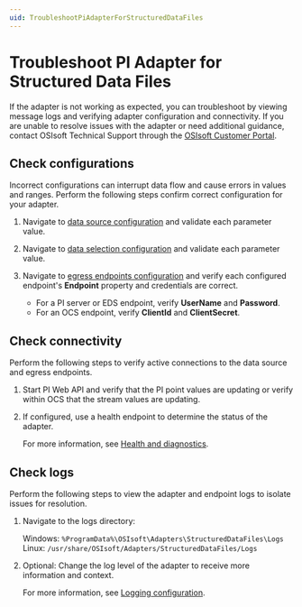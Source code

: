 ```yaml
---
uid: TroubleshootPiAdapterForStructuredDataFiles
---
```


# Troubleshoot PI Adapter for Structured Data Files

If the adapter is not working as expected, you can troubleshoot by viewing message logs and verifying adapter configuration and connectivity. If you are unable to resolve issues with the adapter or need additional guidance, contact OSIsoft Technical Support through the [OSIsoft Customer Portal](https://my.osisoft.com/).

## Check configurations

Incorrect configurations can interrupt data flow and cause errors in values and ranges. Perform the following steps confirm correct configuration for your adapter.

1. Navigate to [data source configuration](xref:PIAdapterForSDFDataSourceConfiguration) and validate each parameter value.

2. Navigate to [data selection configuration](xref:PIAdapterForSDFDataSelectionConfiguration) and validate each parameter value.

3. Navigate to [egress endpoints configuration](xref:EgressEndpointsConfiguration) and verify each configured endpoint's **Endpoint** property and credentials are correct.

    * For a PI server or EDS endpoint, verify **UserName** and **Password**.
    * For an OCS endpoint, verify **ClientId** and **ClientSecret**.

## Check connectivity

Perform the following steps to verify active connections to the data source and egress endpoints.

1. Start PI Web API and verify that the PI point values are updating or verify within OCS that the stream values are updating.

2. If configured, use a health endpoint to determine the status of the adapter.

    For more information, see [Health and diagnostics](xref:HealthAndDiagnostics).

## Check logs

Perform the following steps to view the adapter and endpoint logs to isolate issues for resolution.

1. Navigate to the logs directory:

    Windows: `%ProgramData%\OSIsoft\Adapters\StructuredDataFiles\Logs`
    Linux: `/usr/share/OSIsoft/Adapters/StructuredDataFiles/Logs`

2. Optional: Change the log level of the adapter to receive more information and context.

    For more information, see [Logging configuration](xref:LoggingConfiguration).
